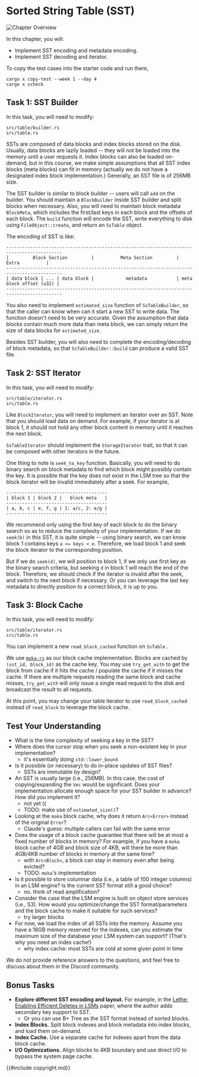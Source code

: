 <!--
  mini-lsm-book © 2022-2025 by Alex Chi Z is licensed under CC BY-NC-SA 4.0
-->

# Sorted String Table (SST)

![Chapter Overview](./lsm-tutorial/week1-04-overview.svg)

In this chapter, you will:

* Implement SST encoding and metadata encoding.
* Implement SST decoding and iterator.

To copy the test cases into the starter code and run them,

```
cargo x copy-test --week 1 --day 4
cargo x scheck
```

## Task 1: SST Builder

In this task, you will need to modify:

```
src/table/builder.rs
src/table.rs
```

SSTs are composed of data blocks and index blocks stored on the disk. Usually, data blocks are lazily loaded -- they will not be loaded into the memory until a user requests it. Index blocks can also be loaded on-demand, but in this course, we make simple assumptions that all SST index blocks (meta blocks) can fit in memory (actually we do not have a designated index block implementation.) Generally, an SST file is of 256MB size.

The SST builder is similar to block builder -- users will call `add` on the builder. You should maintain a `BlockBuilder` inside SST builder and split blocks when necessary. Also, you will need to maintain block metadata `BlockMeta`, which includes the first/last keys in each block and the offsets of each block. The `build` function will encode the SST, write everything to disk using `FileObject::create`, and return an `SsTable` object.

The encoding of SST is like:

```plaintext
-------------------------------------------------------------------------------------------
|         Block Section         |          Meta Section         |          Extra          |
-------------------------------------------------------------------------------------------
| data block | ... | data block |            metadata           | meta block offset (u32) |
-------------------------------------------------------------------------------------------
```

You also need to implement `estimated_size` function of `SsTableBuilder`, so that the caller can know when can it start a new SST to write data. The function doesn't need to be very accurate. Given the assumption that data blocks contain much more data than meta block, we can simply return the size of data blocks for `estimated_size`.

Besides SST builder, you will also need to complete the encoding/decoding of block metadata, so that `SsTableBuilder::build` can produce a valid SST file.

## Task 2: SST Iterator

In this task, you will need to modify:

```
src/table/iterator.rs
src/table.rs
```

Like `BlockIterator`, you will need to implement an iterator over an SST. Note that you should load data on demand. For example, if your iterator is at block 1, it should not hold any other block content in memory until it reaches the next block.

`SsTableIterator` should implement the `StorageIterator` trait, so that it can be composed with other iterators in the future.

One thing to note is `seek_to_key` function. Basically, you will need to do binary search on block metadata to find which block might possibly contain the key. It is possible that the key does not exist in the LSM tree so that the block iterator will be invalid immediately after a seek. For example,

```plaintext
--------------------------------------
| block 1 | block 2 |   block meta   |
--------------------------------------
| a, b, c | e, f, g | 1: a/c, 2: e/g |
--------------------------------------
```

We recommend only using the first key of each block to do the binary search so as to reduce the complexity of your implementation. If we do `seek(b)` in this SST, it is quite simple -- using binary search, we can know block 1 contains keys `a <= keys < e`. Therefore, we load block 1 and seek the block iterator to the corresponding position.

But if we do `seek(d)`, we will position to block 1, if we only use first key as the binary search criteria, but seeking `d` in block 1 will reach the end of the block. Therefore, we should check if the iterator is invalid after the seek, and switch to the next block if necessary. Or you can leverage the last key metadata to directly position to a correct block, it is up to you.

## Task 3: Block Cache

In this task, you will need to modify:

```
src/table/iterator.rs
src/table.rs
```

You can implement a new `read_block_cached` function on `SsTable` .

We use [`moka-rs`](https://docs.rs/moka/latest/moka/) as our block cache implementation. Blocks are cached by `(sst_id, block_id)` as the cache key. You may use `try_get_with` to get the block from cache if it hits the cache / populate the cache if it misses the cache. If there are multiple requests reading the same block and cache misses, `try_get_with` will only issue a single read request to the disk and broadcast the result to all requests.

At this point, you may change your table iterator to use `read_block_cached` instead of `read_block` to leverage the block cache.

## Test Your Understanding

* What is the time complexity of seeking a key in the SST?
* Where does the cursor stop when you seek a non-existent key in your implementation?
  * it's essentially doing `std::lower_bound`
* Is it possible (or necessary) to do in-place updates of SST files?
  * SSTs are immutable by design?
* An SST is usually large (i.e., 256MB). In this case, the cost of copying/expanding the `Vec` would be significant. Does your implementation allocate enough space for your SST builder in advance? How did you implement it?
  * not yet ((
  * TODO: make use of `estimated_size()`?
* Looking at the `moka` block cache, why does it return `Arc<Error>` instead of the original `Error`?
  * Claude's guess: multiple callers can fail with the same error
* Does the usage of a block cache guarantee that there will be at most a fixed number of blocks in memory? For example, if you have a `moka` block cache of 4GB and block size of 4KB, will there be more than 4GB/4KB number of blocks in memory at the same time?
  * with `Arc<Block>`, a block can stay in memory even after being evicted?
  * TODO: `moka`'s implementation
* Is it possible to store columnar data (i.e., a table of 100 integer columns) in an LSM engine? Is the current SST format still a good choice?
  - no. think of read amplification?
* Consider the case that the LSM engine is built on object store services (i.e., S3). How would you optimize/change the SST format/parameters and the block cache to make it suitable for such services?
  * try larger blocks
* For now, we load the index of all SSTs into the memory. Assume you have a 16GB memory reserved for the indexes, can you estimate the maximum size of the database your LSM system can support? (That's why you need an index cache!)
  * why index cache: most SSTs are cold at some given point in time

We do not provide reference answers to the questions, and feel free to discuss about them in the Discord community.

## Bonus Tasks

* **Explore different SST encoding and layout.** For example, in the [Lethe: Enabling Efficient Deletes in LSMs](https://disc-projects.bu.edu/lethe/) paper, where the author adds secondary key support to SST.
  * Or you can use B+ Tree as the SST format instead of sorted blocks.
* **Index Blocks.** Split block indexes and block metadata into index blocks, and load them on-demand.
* **Index Cache.** Use a separate cache for indexes apart from the data block cache.
* **I/O Optimizations.** Align blocks to 4KB boundary and use direct I/O to bypass the system page cache.

{{#include copyright.md}}
